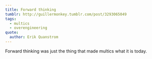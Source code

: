 ```yaml
---
title: Forward thinking
tumblr: http://guillermonkey.tumblr.com/post/3293065049
tags:
  - multics
  - overengineering
quote:
  author: Erik Quanstrom
---
```


Forward thinking was just the thing that made multics what it is today.
